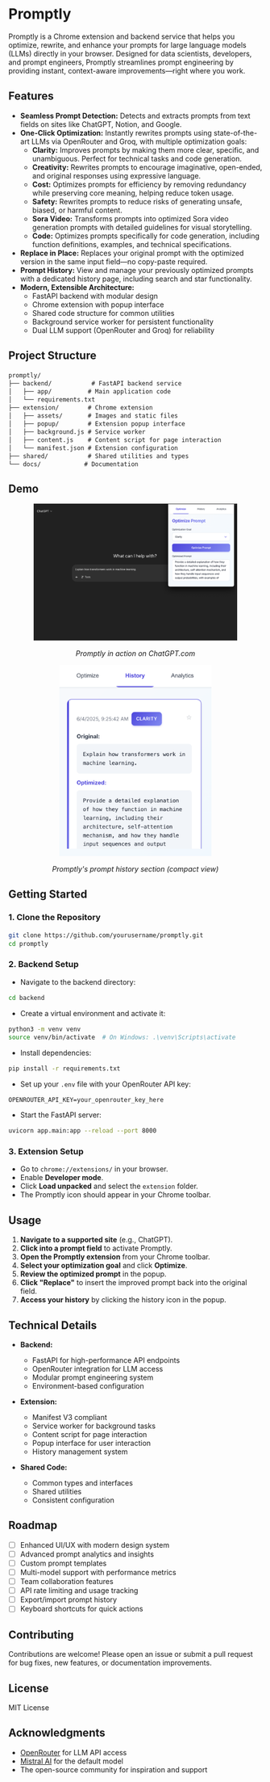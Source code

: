 # Promptly

Promptly is a Chrome extension and backend service that helps you optimize, rewrite, and enhance your prompts for large language models (LLMs) directly in your browser. Designed for data scientists, developers, and prompt engineers, Promptly streamlines prompt engineering by providing instant, context-aware improvements—right where you work.

## Features
* **Seamless Prompt Detection:** Detects and extracts prompts from text fields on sites like ChatGPT, Notion, and Google.
* **One-Click Optimization:** Instantly rewrites prompts using state-of-the-art LLMs via OpenRouter and Groq, with multiple optimization goals:
  - **Clarity:** Improves prompts by making them more clear, specific, and unambiguous. Perfect for technical tasks and code generation.
  - **Creativity:** Rewrites prompts to encourage imaginative, open-ended, and original responses using expressive language.
  - **Cost:** Optimizes prompts for efficiency by removing redundancy while preserving core meaning, helping reduce token usage.
  - **Safety:** Rewrites prompts to reduce risks of generating unsafe, biased, or harmful content.
  - **Sora Video:** Transforms prompts into optimized Sora video generation prompts with detailed guidelines for visual storytelling.
  - **Code:** Optimizes prompts specifically for code generation, including function definitions, examples, and technical specifications.
* **Replace in Place:** Replaces your original prompt with the optimized version in the same input field—no copy-paste required.
* **Prompt History:** View and manage your previously optimized prompts with a dedicated history page, including search and star functionality.
* **Modern, Extensible Architecture:** 
  - FastAPI backend with modular design
  - Chrome extension with popup interface
  - Shared code structure for common utilities
  - Background service worker for persistent functionality
  - Dual LLM support (OpenRouter and Groq) for reliability

## Project Structure
```
promptly/
├── backend/           # FastAPI backend service
│   ├── app/          # Main application code
│   └── requirements.txt
├── extension/        # Chrome extension
│   ├── assets/       # Images and static files
│   ├── popup/        # Extension popup interface
│   ├── background.js # Service worker
│   ├── content.js    # Content script for page interaction
│   └── manifest.json # Extension configuration
├── shared/           # Shared utilities and types
└── docs/            # Documentation
```

## Demo

<p align="center">
  <img src="extension/assets/Promptly_SS_1_.png" width="80%" alt="Promptly in action on ChatGPT.com" />
</p>
<p align="center"><em>Promptly in action on ChatGPT.com</em></p>

<p align="center">
  <img src="extension/assets/Promptly_SS_2_.png" alt="Promptly's prompt history section" width="60%">
</p>
<p align="center"><em>Promptly's prompt history section (compact view)</em></p>

## Getting Started

### 1. Clone the Repository
```bash
git clone https://github.com/yourusername/promptly.git
cd promptly
```

### 2. Backend Setup
* Navigate to the backend directory:
```bash
cd backend
```

* Create a virtual environment and activate it:
```bash
python3 -m venv venv
source venv/bin/activate  # On Windows: .\venv\Scripts\activate
```

* Install dependencies:
```bash
pip install -r requirements.txt
```

* Set up your `.env` file with your OpenRouter API key:
```
OPENROUTER_API_KEY=your_openrouter_key_here
```

* Start the FastAPI server:
```bash
uvicorn app.main:app --reload --port 8000
```

### 3. Extension Setup
* Go to `chrome://extensions/` in your browser.
* Enable **Developer mode**.
* Click **Load unpacked** and select the `extension` folder.
* The Promptly icon should appear in your Chrome toolbar.

## Usage
1. **Navigate to a supported site** (e.g., ChatGPT).
2. **Click into a prompt field** to activate Promptly.
3. **Open the Promptly extension** from your Chrome toolbar.
4. **Select your optimization goal** and click **Optimize**.
5. **Review the optimized prompt** in the popup.
6. **Click "Replace"** to insert the improved prompt back into the original field.
7. **Access your history** by clicking the history icon in the popup.

## Technical Details
* **Backend:**
  - FastAPI for high-performance API endpoints
  - OpenRouter integration for LLM access
  - Modular prompt engineering system
  - Environment-based configuration

* **Extension:**
  - Manifest V3 compliant
  - Service worker for background tasks
  - Content script for page interaction
  - Popup interface for user interaction
  - History management system

* **Shared Code:**
  - Common types and interfaces
  - Shared utilities
  - Consistent configuration

## Roadmap
* [ ] Enhanced UI/UX with modern design system
* [ ] Advanced prompt analytics and insights
* [ ] Custom prompt templates
* [ ] Multi-model support with performance metrics
* [ ] Team collaboration features
* [ ] API rate limiting and usage tracking
* [ ] Export/import prompt history
* [ ] Keyboard shortcuts for quick actions

## Contributing

Contributions are welcome! Please open an issue or submit a pull request for bug fixes, new features, or documentation improvements.

## License

MIT License

## Acknowledgments
* [OpenRouter](https://openrouter.ai/) for LLM API access
* [Mistral AI](https://mistral.ai/) for the default model
* The open-source community for inspiration and support

